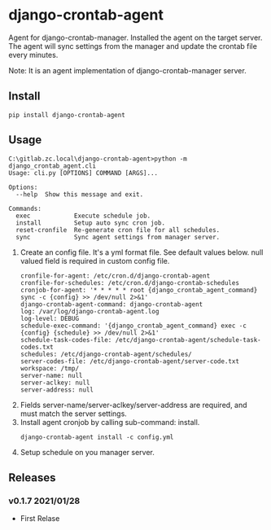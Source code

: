 # django-crontab-agent

Agent for django-crontab-manager. Installed the agent on the target server. The agent will sync  settings from the manager and update the crontab file every minutes.

Note: It is an agent implementation of django-crontab-manager server.

## Install

```
pip install django-crontab-agent
```

## Usage

```
C:\gitlab.zc.local\django-crontab-agent>python -m django_crontab_agent.cli
Usage: cli.py [OPTIONS] COMMAND [ARGS]...

Options:
  --help  Show this message and exit.

Commands:
  exec            Execute schedule job.
  install         Setup auto sync cron job.
  reset-cronfile  Re-generate cron file for all schedules.
  sync            Sync agent settings from manager server.
```

1. Create an config file. It's a yml format file. See default values below. null valued field is required in custom config file.
    ```
    cronfile-for-agent: /etc/cron.d/django-crontab-agent
    cronfile-for-schedules: /etc/cron.d/django-crontab-schedules
    cronjob-for-agent: '* * * * * root {django_crontab_agent_command} sync -c {config} >> /dev/null 2>&1'
    django-crontab-agent-command: django-crontab-agent
    log: /var/log/django-crontab-agent.log
    log-level: DEBUG
    schedule-exec-command: '{django_crontab_agent_command} exec -c {config} {schedule} >> /dev/null 2>&1'
    schedule-task-codes-file: /etc/django-crontab-agent/schedule-task-codes.txt
    schedules: /etc/django-crontab-agent/schedules/
    server-codes-file: /etc/django-crontab-agent/server-code.txt
    workspace: /tmp/
    server-name: null
    server-aclkey: null
    server-address: null
    ```
1. Fields server-name/server-aclkey/server-address are required, and must match the server settings.
1. Install agent cronjob by calling sub-command: install.
    ```
    django-crontab-agent install -c config.yml
    ```
1. Setup schedule on you manager server.


## Releases

### v0.1.7 2021/01/28

- First Relase
